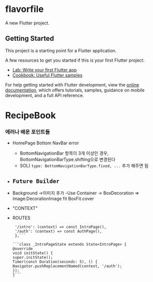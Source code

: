 # flavorfile

A new Flutter project.

## Getting Started

This project is a starting point for a Flutter application.

A few resources to get you started if this is your first Flutter project:

- [Lab: Write your first Flutter app](https://docs.flutter.dev/get-started/codelab)
- [Cookbook: Useful Flutter samples](https://docs.flutter.dev/cookbook)

For help getting started with Flutter development, view the
[online documentation](https://docs.flutter.dev/), which offers tutorials,
samples, guidance on mobile development, and a full API reference.

# RecipeBook

### 에러나 배운 포인트들

- HomePage Bottom NavBar error

  - BottomNavigationBar 항목이 3개 이상인 경우, BottomNavigationBarType.shifting으로 변경된다
  - SOL)
    `type: BottomNavigationBarType.fixed, ...` 추가 해주면 됨

- ## `Future Builder`

- Background ->이미지 추가
  -Use Container -> BoxDecoration => image:DecorationImage fit BoxFit.cover
- "CONTEXT"
- ROUTES

  ````routes: {
   '/intro': (context) => const IntroPage(),
   '/auth': (context) => const AuthPage(),
   },```

  ```class _IntroPageState extends State<IntroPage> {
  @override
  void initState() {
  super.initState();
  Timer(const Duration(seconds: 5), () {
  Navigator.pushReplacementNamed(context, '/auth');
  });
  }```
  ````
